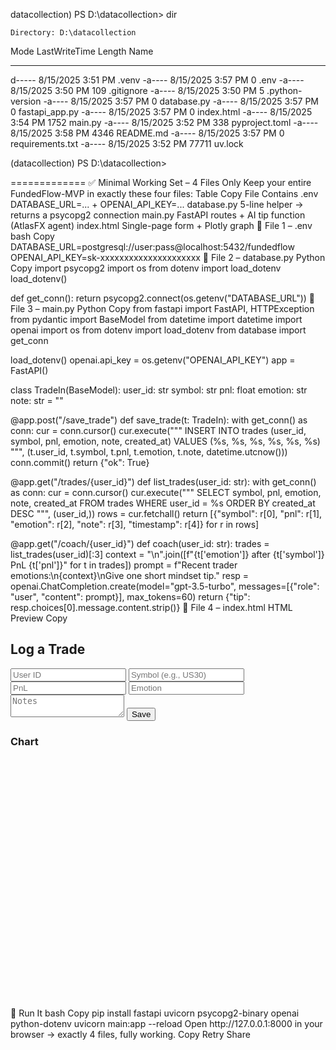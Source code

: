 datacollection) PS D:\datacollection> dir


    Directory: D:\datacollection


Mode                 LastWriteTime         Length Name
----                 -------------         ------ ----
d-----         8/15/2025   3:51 PM                .venv
-a----         8/15/2025   3:57 PM              0 .env
-a----         8/15/2025   3:50 PM            109 .gitignore
-a----         8/15/2025   3:50 PM              5 .python-version
-a----         8/15/2025   3:57 PM              0 database.py
-a----         8/15/2025   3:57 PM              0 fastapi_app.py
-a----         8/15/2025   3:57 PM              0 index.html
-a----         8/15/2025   3:54 PM           1752 main.py
-a----         8/15/2025   3:52 PM            338 pyproject.toml
-a----         8/15/2025   3:58 PM           4346 README.md
-a----         8/15/2025   3:57 PM              0 requirements.txt
-a----         8/15/2025   3:52 PM          77711 uv.lock


(datacollection) PS D:\datacollection> 

=============
✅ Minimal Working Set – 4 Files Only
Keep your entire FundedFlow-MVP in exactly these four files:
Table
Copy
File	Contains
.env	DATABASE_URL=... + OPENAI_API_KEY=...
database.py	5-line helper → returns a psycopg2 connection
main.py	FastAPI routes + AI tip function (AtlasFX agent)
index.html	Single-page form + Plotly graph
📁 File 1 – .env
bash
Copy
DATABASE_URL=postgresql://user:pass@localhost:5432/fundedflow
OPENAI_API_KEY=sk-xxxxxxxxxxxxxxxxxxxxx
📁 File 2 – database.py
Python
Copy
import psycopg2
import os
from dotenv import load_dotenv
load_dotenv()

def get_conn():
    return psycopg2.connect(os.getenv("DATABASE_URL"))
📁 File 3 – main.py
Python
Copy
from fastapi import FastAPI, HTTPException
from pydantic import BaseModel
from datetime import datetime
import openai
import os
from dotenv import load_dotenv
from database import get_conn

load_dotenv()
openai.api_key = os.getenv("OPENAI_API_KEY")
app = FastAPI()

class TradeIn(BaseModel):
    user_id: str
    symbol: str
    pnl: float
    emotion: str
    note: str = ""

@app.post("/save_trade")
def save_trade(t: TradeIn):
    with get_conn() as conn:
        cur = conn.cursor()
        cur.execute("""
            INSERT INTO trades (user_id, symbol, pnl, emotion, note, created_at)
            VALUES (%s, %s, %s, %s, %s, %s)
        """, (t.user_id, t.symbol, t.pnl, t.emotion, t.note, datetime.utcnow()))
        conn.commit()
    return {"ok": True}

@app.get("/trades/{user_id}")
def list_trades(user_id: str):
    with get_conn() as conn:
        cur = conn.cursor()
        cur.execute("""
            SELECT symbol, pnl, emotion, note, created_at
            FROM trades
            WHERE user_id = %s
            ORDER BY created_at DESC
        """, (user_id,))
        rows = cur.fetchall()
    return [{"symbol": r[0], "pnl": r[1], "emotion": r[2], "note": r[3], "timestamp": r[4]} for r in rows]

@app.get("/coach/{user_id}")
def coach(user_id: str):
    trades = list_trades(user_id)[:3]
    context = "\n".join([f"{t['emotion']} after {t['symbol']} PnL {t['pnl']}" for t in trades])
    prompt = f"Recent trader emotions:\n{context}\nGive one short mindset tip."
    resp = openai.ChatCompletion.create(model="gpt-3.5-turbo",
                                        messages=[{"role": "user", "content": prompt}],
                                        max_tokens=60)
    return {"tip": resp.choices[0].message.content.strip()}
📁 File 4 – index.html
HTML
Preview
Copy
<!DOCTYPE html>
<html>
<head>
  <title>FundedFlow – Trader Log</title>
  <script src="https://cdn.plot.ly/plotly-latest.min.js"></script>
</head>
<body>
  <h2>Log a Trade</h2>
  <form id="tradeForm">
    <input id="user_id" placeholder="User ID" required>
    <input id="symbol" placeholder="Symbol (e.g., US30)" required>
    <input id="pnl" type="number" step="0.01" placeholder="PnL" required>
    <input id="emotion" placeholder="Emotion" required>
    <textarea id="note" placeholder="Notes"></textarea>
    <button type="submit">Save</button>
  </form>

  <h3>Chart</h3>
  <div id="chart" style="width: 100%; height: 400px;"></div>

  <script>
    const form = document.getElementById('tradeForm');
    form.addEventListener('submit', async e => {
      e.preventDefault();
      await fetch('/save_trade', {
        method: 'POST',
        headers: {'Content-Type': 'application/json'},
        body: JSON.stringify({
          user_id: user_id.value,
          symbol: symbol.value,
          pnl: +pnl.value,
          emotion: emotion.value,
          note: note.value
        })
      });
      loadChart();
    });

    async function loadChart() {
      const res = await fetch(`/trades/${user_id.value}`);
      const data = await res.json();
      const trace = {
        x: data.map(d => d.timestamp),
        y: data.map(d => d.pnl),
        type: 'scatter',
        mode: 'lines+markers',
        name: 'PnL'
      };
      Plotly.newPlot('chart', [trace]);
    }
  </script>
</body>
</html>
🚀 Run It
bash
Copy
pip install fastapi uvicorn psycopg2-binary openai python-dotenv
uvicorn main:app --reload
Open http://127.0.0.1:8000 in your browser → exactly 4 files, fully working.
Copy
Retry
Share
